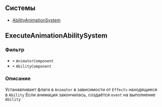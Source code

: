 ## Системы

-   [AbilityAnimationSystem](#AbilityAnimationSystem)

## ExecuteAnimationAbilitySystem

### Фильтр

-   `+` `AnimatorComponent`
-   `+` `AbilityComponent`

### Описание
Устанавливает флаги в `Animator` в зависимости от `Effects` находящиеся в `Ability`
Если анимация закончилась, создаётся `event` на выполнение `Ability`
